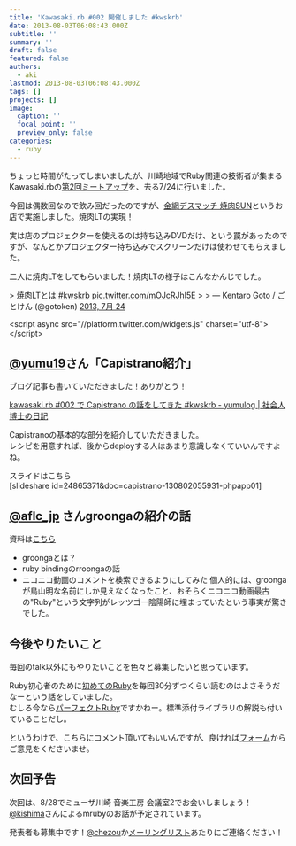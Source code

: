 ```yaml
---
title: 'Kawasaki.rb #002 開催しました #kwskrb'
date: 2013-08-03T06:08:43.000Z
subtitle: ''
summary: ''
draft: false
featured: false
authors:
  - aki
lastmod: 2013-08-03T06:08:43.000Z
tags: []
projects: []
image:
  caption: ''
  focal_point: ''
  preview_only: false
categories:
  - ruby
---
```

ちょっと時間がたってしまいましたが、川崎地域でRuby関連の技術者が集まるKawasaki.rbの[第2回ミートアップ](https://manage.doorkeeper.jp/groups/kawasakirb/events/4895)を、去る7/24に行いました。

今回は偶数回なので飲み回だったのですが、[金網デスマッチ 焼肉SUN](http://r.gnavi.co.jp/p427500/)というお店で実施しました。焼肉LTの実現！

実は店のプロジェクターを使えるのは持ち込みDVDだけ、という罠があったのですが、なんとかプロジェクター持ち込みでスクリーンだけは使わせてもらえました。

二人に焼肉LTをしてもらいました！焼肉LTの様子はこんなかんじでした。

&gt; 焼肉LTとは [#kwskrb](https://twitter.com/hashtag/kwskrb?src=hash) [pic.twitter.com/mOJcRJhI5E](http://t.co/mOJcRJhI5E)
&gt; 
&gt; — Kentaro Goto / ごとけん (@gotoken) [2013, 7月 24](https://twitter.com/gotoken/status/360018779784237056)

&lt;script async src=&quot;//platform.twitter.com/widgets.js&quot; charset=&quot;utf-8&quot;&gt;&lt;/script&gt;  

## [@yumu19](http://twitter.com/yumu19)さん「Capistrano紹介」
ブログ記事も書いていただきました！ありがとう！

[kawasaki.rb #002 で Capistrano の話をしてきた #kwskrb - yumulog | 社会人博士の日記](http://yumulog.hatenablog.com/entry/2013/08/02/204449)

Capistranoの基本的な部分を紹介していただきました。  
レシピを用意すれば、後からdeployする人はあまり意識しなくていいんですよね。

スライドはこちら  
[slideshare id=24865371&amp;doc=capistrano-130802055931-phpapp01]

## [@aflc\_jp](http://twitter.com/aflc_jp) さんgroongaの紹介の話
資料は[こちら](http://aflc.github.io/kawasaki.rb/1-groonga/index.html#/title)  

- groongaとは？
- ruby bindingのrroongaの話
- ニコニコ動画のコメントを検索できるようにしてみた
個人的には、groongaが鳥山明な名前にしか見えなくなったこと、おそらくニコニコ動画最古の&quot;Ruby&quot;という文字列がレッツゴー陰陽師に埋まっていたという事実が驚きでした。
## 今後やりたいこと
毎回のtalk以外にもやりたいことを色々と募集したいと思っています。

Ruby初心者のために[初めてのRuby](http://www.amazon.co.jp/%E5%88%9D%E3%82%81%E3%81%A6%E3%81%AERuby-Yugui/dp/4873113679)を毎回30分ずつくらい読むのはよさそうだなーという話をしていました。  
むしろ今なら[パーフェクトRuby](http://www.amazon.co.jp/gp/product/4774158798)ですかねー。標準添付ライブラリの解説も付いていることだし。

というわけで、こちらにコメント頂いてもいいんですが、良ければ[フォーム](https://docs.google.com/forms/d/1LO7NZxf0q9dQuprTQC8rVn3olvrTFSjx1jz5QLLkcBQ/viewform)からご意見をくださいませ。

## 次回予告
次回は、8/28でミューザ川崎 音楽工房 会議室2でお会いしましょう！  
[@kishima](http://twitter.com/kishima)さんによるmrubyのお話が予定されています。

発表者も募集中です！[@chezou](http://twitter.com/chezou)か[メーリングリスト](https://groups.google.com/forum/#!topic/kawasakirb/)あたりにご連絡ください！


